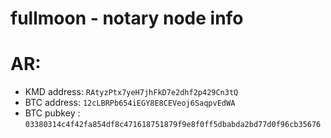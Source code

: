 # fullmoon - notary node info

# AR:
* KMD address: `RAtyzPtx7yeH7jhFkD7e2dhf2p429Cn3tQ`
* BTC address: `12cLBRPb654iEGY8E8CEVeoj6SaqpvEdWA`
* BTC pubkey : `03380314c4f42fa854df8c471618751879f9e8f0ff5dbabda2bd77d0f96cb35676`
